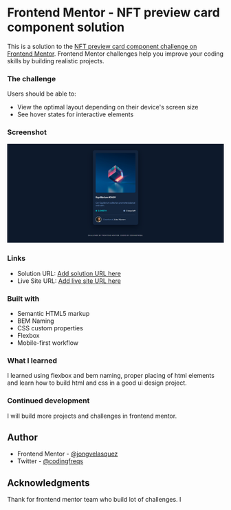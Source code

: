 # Frontend Mentor - NFT preview card component solution

This is a solution to the [NFT preview card component challenge on Frontend Mentor](https://www.frontendmentor.io/challenges/nft-preview-card-component-SbdUL_w0U). Frontend Mentor challenges help you improve your coding skills by building realistic projects.

### The challenge

Users should be able to:

- View the optimal layout depending on their device's screen size
- See hover states for interactive elements

### Screenshot

![](./screenshot.png)

### Links

- Solution URL: [Add solution URL here](https://your-solution-url.com)
- Live Site URL: [Add live site URL here](https://your-live-site-url.com)

### Built with

- Semantic HTML5 markup
- BEM Naming
- CSS custom properties
- Flexbox
- Mobile-first workflow

### What I learned

I learned using flexbox and bem naming, proper placing of html elements and learn how to build html and css in a good ui design project.

### Continued development

I will build more projects and challenges in frontend mentor.

## Author

- Frontend Mentor - [@jongvelasquez](https://www.frontendmentor.io/profile/jongvelasquez)
- Twitter - [@codingfreqs](https://twitter.com/codingfreqs)

## Acknowledgments

Thank for frontend mentor team who build lot of challenges. I
